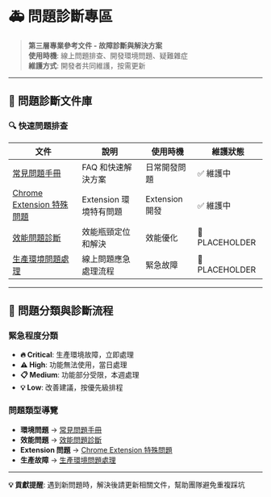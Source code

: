 # 🚑 問題診斷專區

> **第三層專業參考文件 - 故障診斷與解決方案**  
> **使用時機**: 線上問題排查、開發環境問題、疑難雜症  
> **維護方式**: 開發者共同維護，按需更新

---

## 📂 問題診斷文件庫

### **🔍 快速問題排查**

| 文件 | 說明 | 使用時機 | 維護狀態 |
|------|------|----------|----------|
| [常見問題手冊](./common-issues.md) | FAQ 和快速解決方案 | 日常開發問題 | ✅ 維護中 |
| [Chrome Extension 特殊問題](./extension-specific-issues.md) | Extension 環境特有問題 | Extension 開發 | ✅ 維護中 |
| [效能問題診斷](./performance-troubleshooting.md) | 效能瓶頸定位和解決 | 效能優化 | 🔄 PLACEHOLDER |
| [生產環境問題處理](./production-incident-handling.md) | 線上問題應急處理流程 | 緊急故障 | 🔄 PLACEHOLDER |

---

## 🎯 問題分類與診斷流程

### **緊急程度分類**

- **🔥 Critical**: 生產環境故障，立即處理
- **⚠️ High**: 功能無法使用，當日處理  
- **📋 Medium**: 功能部分受限，本週處理
- **💡 Low**: 改善建議，按優先級排程

### **問題類型導覽**

- **環境問題** → [常見問題手冊](./common-issues.md)
- **效能問題** → [效能問題診斷](./performance-troubleshooting.md)  
- **Extension 問題** → [Chrome Extension 特殊問題](./extension-specific-issues.md)
- **生產故障** → [生產環境問題處理](./production-incident-handling.md)

---

**💡 貢獻提醒**: 遇到新問題時，解決後請更新相關文件，幫助團隊避免重複踩坑